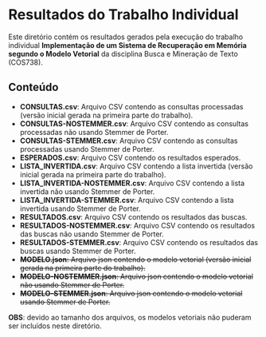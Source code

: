 # Resultados do Trabalho Individual

Este diretório contém os resultados gerados pela execução do trabalho individual **Implementação de um Sistema de Recuperação em Memória segundo o Modelo Vetorial** da disciplina Busca e Mineração de Texto (COS738).

## Conteúdo

- **CONSULTAS.csv**: Arquivo CSV contendo as consultas processadas (versão inicial gerada na primeira parte do trabalho).
- **CONSULTAS-NOSTEMMER.csv**: Arquivo CSV contendo as consultas processadas não usando Stemmer de Porter.
- **CONSULTAS-STEMMER.csv**: Arquivo CSV contendo as consultas processadas usando Stemmer de Porter.
- **ESPERADOS.csv**: Arquivo CSV contendo os resultados esperados.
- **LISTA_INVERTIDA.csv**: Arquivo CSV contendo a lista invertida (versão inicial gerada na primeira parte do trabalho).
- **LISTA_INVERTIDA-NOSTEMMER.csv**: Arquivo CSV contendo a lista invertida não usando Stemmer de Porter.
- **LISTA_INVERTIDA-STEMMER.csv**: Arquivo CSV contendo a lista invertida usando Stemmer de Porter.
- **RESULTADOS.csv**: Arquivo CSV contendo os resultados das buscas.
- **RESULTADOS-NOSTEMMER.csv**: Arquivo CSV contendo os resultados das buscas não usando Stemmer de Porter.
- **RESULTADOS-STEMMER.csv**: Arquivo CSV contendo os resultados das buscas usando Stemmer de Porter.
- ~~**MODELO.json**: Arquivo json contendo o modelo vetorial (versão inicial gerada na primeira parte do trabalho).~~
- ~~**MODELO-NOSTEMMER.json**: Arquivo json contendo o modelo vetorial não usando Stemmer de Porter.~~
- ~~**MODELO-STEMMER.json**: Arquivo json contendo o modelo vetorial usando Stemmer de Porter.~~

**OBS**: devido ao tamanho dos arquivos, os modelos vetoriais não puderam ser incluídos neste diretório.

